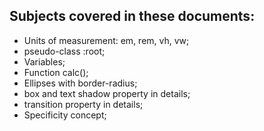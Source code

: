 ## Subjects covered in these documents:
- Units of measurement: em, rem, vh, vw;
- pseudo-class :root;
- Variables;
- Function calc();
- Ellipses with border-radius;
- box and text shadow property in details;
- transition property in details;
- Specificity concept;